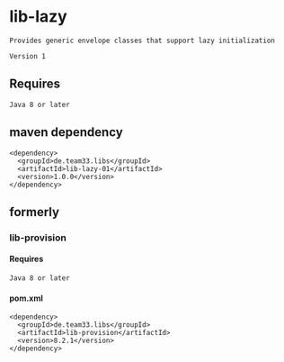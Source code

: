 # lib-lazy

    Provides generic envelope classes that support lazy initialization
    
    Version 1

## Requires

    Java 8 or later

## maven dependency

    <dependency>
      <groupId>de.team33.libs</groupId>
      <artifactId>lib-lazy-01</artifactId>
      <version>1.0.0</version>
    </dependency>

## formerly

### lib-provision

#### Requires

    Java 8 or later

#### pom.xml

    <dependency>
      <groupId>de.team33.libs</groupId>
      <artifactId>lib-provision</artifactId>
      <version>8.2.1</version>
    </dependency>
